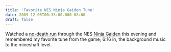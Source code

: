 ```yaml
---
title: 'Favorite NES Ninja Gaiden Tune'
date: 2009-12-05T00:33:00.000-08:00
draft: false
---
```


Watched a [no-death run](http://www.youtube.com/watch?v=WkKlSdUxBhM) through the NES [Ninja Gaiden](http://en.wikipedia.org/wiki/Ninja_Gaiden_%28Nintendo_Entertainment_System%29) this evening and remembered my favorite tune from the game; 6:16 in, the background music to the mineshaft level.